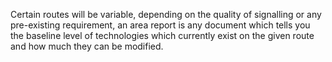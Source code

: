 Certain routes will be variable, depending on the quality of signalling or any pre-existing requirement, an area report is any document which tells you the baseline level of technologies which currently exist on the given route and how much they can be modified.